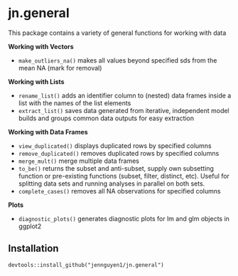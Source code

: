 # jn.general

This package contains a variety of general functions for working with data

**Working with Vectors**
- `make_outliers_na()` makes all values beyond specified sds from the mean NA (mark for removal)

**Working with Lists**
- `rename_list()` adds an identifier column to (nested) data frames inside a list with the names of the list elements
- `extract_list()` saves data generated from iterative, independent model builds and groups common data outputs for easy extraction

**Working with Data Frames**
- `view_duplicated()` displays duplicated rows by specified columns
- `remove_duplicated()` removes duplicated rows by specified columns
- `merge_mult()` merge multiple data frames
- `to_be()` returns the subset and anti-subset, supply own subsetting function or pre-existing functions (subset, filter, distinct, etc). Useful for splitting data sets and running analyses in parallel on both sets.
- `complete_cases()` removes all NA observations for specified columns

**Plots**
- `diagnostic_plots()` generates diagnostic plots for lm and glm objects in ggplot2

## Installation
`devtools::install_github("jennguyen1/jn.general")`
